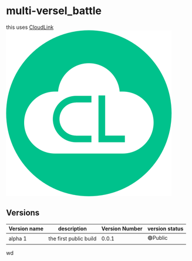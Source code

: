 # multi-versel_battle

this uses [CloudLink](https://github.com/MikeDev101/cloudlink)<br>
![CloudLink Logo](CloudLink.svg)

## Versions
|Version name|description|Version Number|version status|
|-|-|-|-|
|alpha 1|the first public build|0.0.1|🟢Public|

wd
